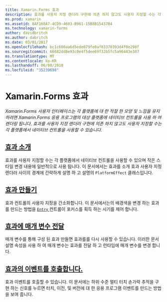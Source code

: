 ```yaml
---
title: Xamarin.Forms 효과
description: 효과를 사용자 지정 렌더러 구현에 의존 하지 않고도 사용자 지정할 수는 각 플랫폼에서 네이티브 컨트롤을 사용할 수 있습니다.
ms.prod: xamarin
ms.assetid: 8AF168A7-4CD9-4603-B961-15B8B1543784
ms.technology: xamarin-forms
author: davidbritch
ms.author: dabritch
ms.date: 03/01/2017
ms.openlocfilehash: bc1c600aa6d5ede079fe0af83370393d4f0e298f
ms.sourcegitcommit: 66682dd8e93c0e4f5dee69f32b5fc5a96443e307
ms.translationtype: MT
ms.contentlocale: ko-KR
ms.lasthandoff: 06/08/2018
ms.locfileid: "35239698"
---
```

# <a name="xamarinforms-effects"></a>Xamarin.Forms 효과

_Xamarin.Forms 사용자 인터페이스는 각 플랫폼에 대 한 적절 한 모양 및 느낌을 유지 하려면 Xamarin.Forms 응용 프로그램의 대상 플랫폼에 네이티브 컨트롤을 사용 하 여 렌더링 됩니다. 효과를 사용자 지정 렌더러 구현에 의존 하지 않고도 사용자 지정할 수는 각 플랫폼에서 네이티브 컨트롤을 사용할 수 있습니다._

## <a name="introduction-to-effectsintroductionmd"></a>[효과 소개](introduction.md)

효과를 사용자 지정할 수는 각 플랫폼에서 네이티브 컨트롤을 사용할 수 있으며 작은 스타일 변경 내용에 일반적으로 사용 됩니다. 이 문서에서는 효과를 소개 효과 사용자 지정 렌더러 사이의 경계에 간략하게 설명 하 고 설명의 `PlatformEffect` 클래스입니다.

## <a name="creating-an-effectcreatingmd"></a>[효과 만들기](creating.md)

효과 컨트롤의 사용자 지정을 간소화합니다. 이 문서에서는의 배경색을 변경 하는 효과를 만드는 방법을 [ `Entry` ](https://developer.xamarin.com/api/type/Xamarin.Forms.Entry/) 컨트롤이 포커스를 획득 하는 시기를 제어 합니다.

## <a name="passing-parameters-to-an-effectpassing-parametersindexmd"></a>[효과에 매개 변수 전달](passing-parameters/index.md)

매개 변수를 통해 구성 된 효과 만들면 효과를를 다시 사용할 수 있습니다. 이러한 문서 설명 속성을 사용 하 여 매개 변수는 효과를 전달 하 고 런타임에 매개 변수를 변경 합니다.

## <a name="invoking-events-from-an-effecttouch-trackingmd"></a>[효과의 이벤트를 호출합니다.](touch-tracking.md)

효과 이벤트를 호출할 수 있습니다. 이 문서에는 하위 수준 멀티 터치 손가락 추적을 구현 하는 신호를 누르면 터치, 이전, 및 버전에 대 한 응용 프로그램 이벤트를 만드는 방법을 보여 줍니다.
